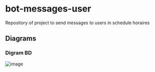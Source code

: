 # bot-messages-user
Repository of project to send messages to users in schedule horaires
## Diagrams
### Digram BD
![image](https://user-images.githubusercontent.com/48229215/169662829-d3a9ff6f-25ea-4095-ba44-91ec14c2bb73.png)
